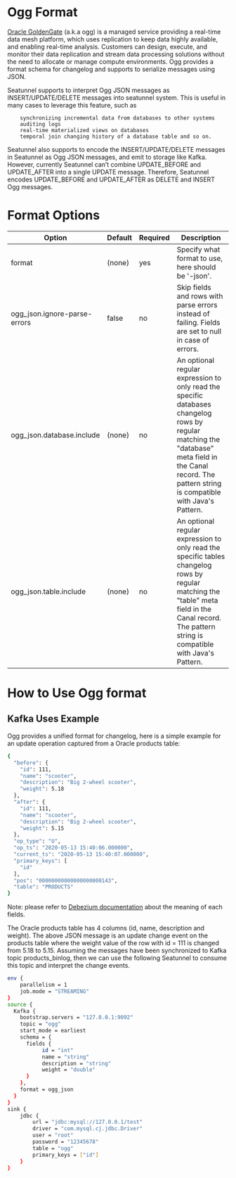 # Ogg Format

[Oracle GoldenGate](https://www.oracle.com/integration/goldengate/) (a.k.a ogg) is a managed service providing a real-time data mesh platform, which uses replication to keep data highly available, and enabling real-time analysis. Customers can design, execute, and monitor their data replication and stream data processing solutions without the need to allocate or manage compute environments. Ogg provides a format schema for changelog and supports to serialize messages using JSON.

Seatunnel supports to interpret Ogg JSON messages as INSERT/UPDATE/DELETE messages into seatunnel system. This is useful in many cases to leverage this feature, such as

        synchronizing incremental data from databases to other systems
        auditing logs
        real-time materialized views on databases
        temporal join changing history of a database table and so on.

Seatunnel also supports to encode the INSERT/UPDATE/DELETE messages in Seatunnel as Ogg JSON messages, and emit to storage like Kafka. However, currently Seatunnel can’t combine UPDATE_BEFORE and UPDATE_AFTER into a single UPDATE message. Therefore, Seatunnel encodes UPDATE_BEFORE and UPDATE_AFTER as DELETE and INSERT Ogg messages.

# Format Options

|            Option            | Default | Required |                                                                                                Description                                                                                                 |
|------------------------------|---------|----------|------------------------------------------------------------------------------------------------------------------------------------------------------------------------------------------------------------|
| format                       | (none)  | yes      | Specify what format to use, here should be '-json'.                                                                                                                                                        |
| ogg_json.ignore-parse-errors | false   | no       | Skip fields and rows with parse errors instead of failing. Fields are set to null in case of errors.                                                                                                       |
| ogg_json.database.include    | (none)  | no       | An optional regular expression to only read the specific databases changelog rows by regular matching the "database" meta field in the Canal record. The pattern string is compatible with Java's Pattern. |
| ogg_json.table.include       | (none)  | no       | An optional regular expression to only read the specific tables changelog rows by regular matching the "table" meta field in the Canal record. The pattern string is compatible with Java's Pattern.       |

# How to Use Ogg format

## Kafka Uses Example

Ogg provides a unified format for changelog, here is a simple example for an update operation captured from a Oracle products table:

```bash
{
  "before": {
    "id": 111,
    "name": "scooter",
    "description": "Big 2-wheel scooter",
    "weight": 5.18
  },
  "after": {
    "id": 111,
    "name": "scooter",
    "description": "Big 2-wheel scooter",
    "weight": 5.15
  },
  "op_type": "U",
  "op_ts": "2020-05-13 15:40:06.000000",
  "current_ts": "2020-05-13 15:40:07.000000",
  "primary_keys": [
    "id"
  ],
  "pos": "00000000000000000000143",
  "table": "PRODUCTS"
}
```

Note: please refer to [Debezium documentation](https://github.com/debezium/debezium/blob/v1.9.8.Final/documentation/modules/ROOT/pages/connectors/oracle.adoc#data-change-events) about the meaning of each fields.

The Oracle products table has 4 columns (id, name, description and weight).
The above JSON message is an update change event on the products table where the weight value of the row with id = 111 is changed from 5.18 to 5.15.
Assuming the messages have been synchronized to Kafka topic products_binlog, then we can use the following Seatunnel to consume this topic and interpret the change events.

```bash
env {
    parallelism = 1
    job.mode = "STREAMING"
}
source {
  Kafka {
    bootstrap.servers = "127.0.0.1:9092"
    topic = "ogg"
    start_mode = earliest
    schema = {
      fields {
           id = "int"
           name = "string"
           description = "string"
           weight = "double"
      }
    },
    format = ogg_json
  }
}
sink {
    jdbc {
        url = "jdbc:mysql://127.0.0.1/test"
        driver = "com.mysql.cj.jdbc.Driver"
        user = "root"
        password = "12345678"
        table = "ogg"
        primary_keys = ["id"]
    }
}
```

